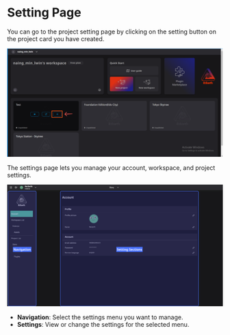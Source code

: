 # Setting Page

You can go to the project setting page by clicking on the setting button on the project card you have created.

![Setting Icon](https://github.com/CS-eukarya/User-Manual-English-/blob/Understanding-Re-Earth-UI/Setting%20Page/Setting%20Icon.png)

The settings page lets you manage your account, workspace, and project settings.

![et.png](https://github.com/CS-eukarya/User-Manual-English-/blob/Understanding-Re-Earth-UI/Setting%20Page/et.png)

-  **Navigation**: Select the settings menu you want to manage.
-  **Settings**: View or change the settings for the selected menu.    
